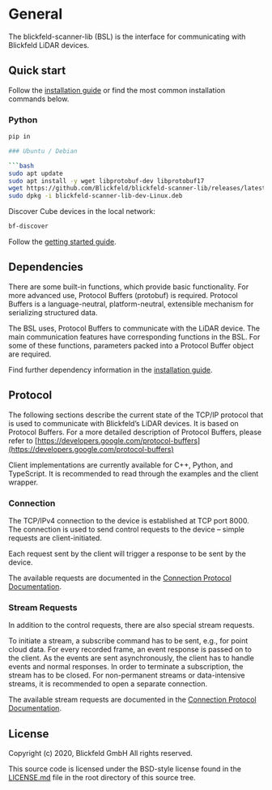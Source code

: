 # General

The blickfeld-scanner-lib (BSL) is the interface for communicating with Blickfeld LiDAR devices.

## Quick start

Follow the [installation guide](install.rst) or find the most common installation commands below.

### Python

```bash
pip in

### Ubuntu / Debian

```bash
sudo apt update
sudo apt install -y wget libprotobuf-dev libprotobuf17
wget https://github.com/Blickfeld/blickfeld-scanner-lib/releases/latest/download/blickfeld-scanner-lib-dev-Linux.deb
sudo dpkg -i blickfeld-scanner-lib-dev-Linux.deb
```

Discover Cube devices in the local network:

```bash
bf-discover
```

Follow the [getting started guide](getting_started.rst).

## Dependencies

There are some built-in functions, which provide basic functionality. For more advanced use, Protocol Buffers (protobuf) is required.
Protocol Buffers is a language-neutral, platform-neutral, extensible mechanism for serializing structured data.

The BSL uses, Protocol Buffers to communicate  with the LiDAR device. The main communication features have corresponding functions in the BSL.
For some of these functions, parameters packed into a Protocol Buffer object are required.

Find further dependency information in the [installation guide](install.rst).

## Protocol

The following sections describe the current state of the TCP/IP protocol that is used to communicate with Blickfeld’s LiDAR devices.
It is based on Protocol Buffers. For a more detailed description of Protocol Buffers,
please refer to [https://developers.google.com/protocol-buffers](https://developers.google.com/protocol-buffers)

Client implementations are currently available for C++, Python, and TypeScript.
It is recommended to read through the examples and the client wrapper.

### Connection

The TCP/IPv4 connection to the device is established at TCP port 8000.
The connection is used to send control requests to the device – simple requests are client-initiated.

Each request sent by the client will trigger a response to be sent by the device.

The available requests are documented in the [Connection Protocol Documentation](protobuf_protocol.html#blickfeld/connection.proto).

### Stream Requests

In addition to the control requests, there are also special stream requests.

To initiate a stream, a subscribe command has to be sent, e.g., for point cloud data. For every recorded frame, an event response is passed on to the client.
As the events are sent asynchronously, the client has to handle events and normal responses. In order to terminate a subscription, the stream has to be closed.
For non-permanent streams or data-intensive streams, it is recommended to open a separate connection.

The available stream requests are documented in the [Connection Protocol Documentation](protobuf_protocol.html#blickfeld/stream/connection.proto).

## License

Copyright (c) 2020, Blickfeld GmbH
All rights reserved.

This source code is licensed under the BSD-style license found in the
[LICENSE.md](LICENSE.md) file in the root directory of this source tree.